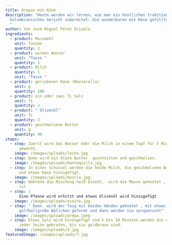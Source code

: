 ```yaml
---
title: Arepas mit Käse
description: "Heute werden wir lernen, wie man ein köstliches traditionelles
  kolumbianisches Gericht zubereitet: die wunderbaren mit Käse gefüllten Arepas
  "
author: Von José Miguel Pérez Orjuela
ingredients:
  - product: Maismehl
    unit: Tassen
    quantity: 2
  - product: warmes Wasser
    unit: "Tasse "
    quantity: 1
  - product: Milch
    quantity: 1
    unit: "Tasse "
  - product: geriebener Käse (Mozzarella)
    unit: g
    quantity: 100
  - product: ein oder zwei TL Salz
    unit: TL
    quantity: 2
  - product: " Olivenöl"
    unit: TL
    quantity: 3
  - product: geschmolzene Butter
    unit: g
    quantity: 40
steps:
  - step: Zuerst wird das Wasser oder die Milch in einem Topf für 5 Minuten lang
      gewärmt.
    image: /images/uploads/leche.jpg
  - step: Dann wird ein Stück Butter  geschnitten und geschmolzen.
    image: /images/uploads/mantequilla.jpg
  - step: In einer Schüssel werden die heiße Milch, die geschmolzene Butter, Salz
      und etwas Käse hinzugefügt.
    image: /images/uploads/mezcla.jpg
  - step: Während die Mischung heiß bleibt,  wird die Masse geknetet , bis sie glatt
      ist
  - step: |
      Eine Pfanne wird erhitzt und etwas Olivenöl wird hinzugefügt
    image: /images/uploads/aceite.jpg
  - step: " Dann  wird der Teig mit beiden Händen geknetet , mit etwas Käse werden
      golfballgroße Bällchen geformt und dann werden sie zerquetscht"
    image: /images/uploads/arepa.jpeg
  - step: Etwas Salz wird hinzugefügt und 5 bis 10 Minuten werden die Arepas auf
      jeder Seite gebraten, bis sie goldbraun sind.
    image: /images/uploads/3.jpg
featuredImage: /images/uploads/7.jpg
---
```


